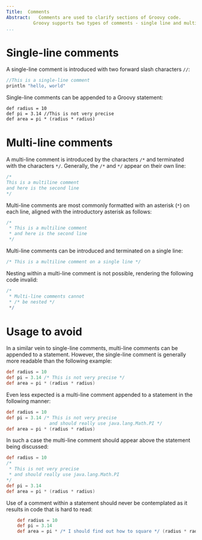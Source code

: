 ```yaml
---
Title:	Comments  
Abstract:	Comments are used to clarify sections of Groovy code. 
          Groovy supports two types of comments - single line and multi-line.  
...
```


# Single-line comments
A single-line comment is introduced with two forward slash characters `//`:

```groovy
//This is a single-line comment
println "hello, world"
```
    
Single-line comments can be appended to a Groovy statement:

    def radius = 10
    def pi = 3.14 //This is not very precise
    def area = pi * (radius * radius)

# Multi-line comments
    
A multi-line comment is introduced by the characters `/*` and terminated with the characters `*/`. Generally, the `/*` and `*/` appear on their own line:

```groovy
/*
This is a multiline comment
and here is the second line
*/
```

Multi-line comments are most commonly formatted with an asterisk (`*`) on each line, aligned with the introductory asterisk as follows:

```groovy
/*
 * This is a multiline comment
 * and here is the second line
 */
```

Multi-line comments can be introduced and terminated on a single line:

```groovy
/* This is a multiline comment on a single line */
```

Nesting within a multi-line comment is not possible, rendering the following code invalid:

```groovy
/*
 * Multi-line comments cannot 
 * /* be nested */
 */
```
    
# Usage to avoid    
In a similar vein to single-line comments, multi-line comments can be appended to a statement. However, the single-line comment is generally more readable than the following example:

```groovy
def radius = 10
def pi = 3.14 /* This is not very precise */
def area = pi * (radius * radius)
```

Even less expected is a multi-line comment appended to a statement in the following manner:

```groovy
def radius = 10
def pi = 3.14 /* This is not very precise
                and should really use java.lang.Math.PI */
def area = pi * (radius * radius)
```
    
In such a case the multi-line comment should appear above the statement being discussed:

```groovy
def radius = 10
/*
 * This is not very precise
 * and should really use java.lang.Math.PI
*/
def pi = 3.14 
def area = pi * (radius * radius)    
```
    
Use of a comment within a statement should never be contemplated as it results in code that is hard to read:

```groovy
    def radius = 10
    def pi = 3.14
    def area = pi * /* I should find out how to square */ (radius * radius)
```